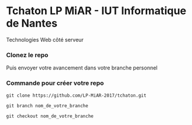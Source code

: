 # Tchaton LP MiAR - IUT Informatique de Nantes
Technologies Web côté serveur

### Clonez le repo
Puis envoyer votre avancement dans votre branche personnel

### Commande pour créer votre repo
``git clone https://github.com/LP-MiAR-2017/tchaton.git``

``git branch nom_de_votre_branche``

``git checkout nom_de_votre_branche ``

